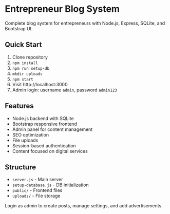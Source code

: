 # Entrepreneur Blog System

Complete blog system for entrepreneurs with Node.js, Express, SQLite, and Bootstrap UI.

## Quick Start

1. Clone repository
2. `npm install`
3. `npm run setup-db`
4. `mkdir uploads`
5. `npm start`
6. Visit http://localhost:3000
7. Admin login: username `admin`, password `admin123`

## Features

- Node.js backend with SQLite
- Bootstrap responsive frontend  
- Admin panel for content management
- SEO optimization
- File uploads
- Session-based authentication
- Content focused on digital services

## Structure

- `server.js` - Main server
- `setup-database.js` - DB initialization  
- `public/` - Frontend files
- `uploads/` - File storage

Login as admin to create posts, manage settings, and add advertisements.